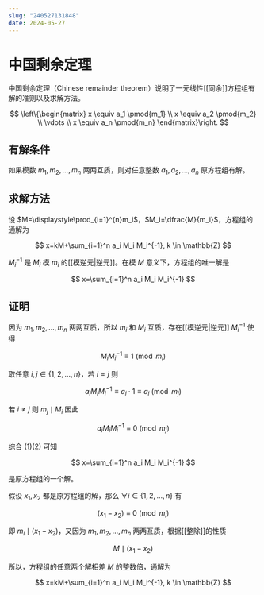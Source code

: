 ```yaml
---
slug: "240527131848"
date: 2024-05-27
---
```


# 中国剩余定理

中国剩余定理（Chinese remainder theorem）说明了一元线性[[同余]]方程组有解的准则以及求解方法。

$$
\left\{\begin{matrix}
x \equiv a_1 \pmod{m_1} \\
x \equiv a_2 \pmod{m_2} \\
\vdots  \\
x \equiv a_n \pmod{m_n}
\end{matrix}\right.
$$

## 有解条件

如果模数 $m_1,m_2,\dots,m_n$ 两两互质，则对任意整数 $a_1,a_2,\dots,a_n$ 原方程组有解。

## 求解方法

设 $M=\displaystyle\prod_{i=1}^{n}m_i$，$M_i=\dfrac{M}{m_i}$，方程组的通解为

$$
x=kM+\sum_{i=1}^n a_i M_i M_i^{-1}, k \in \mathbb{Z}
$$

$M_i^{-1}$ 是 $M_i$ 模 $m_i$ 的[[模逆元|逆元]]。在模 $M$ 意义下，方程组的唯一解是

$$
x=\sum_{i=1}^n a_i M_i M_i^{-1}
$$

## 证明

因为 $m_1,m_2,\dots,m_n$ 两两互质，所以 $m_i$ 和 $M_i$ 互质，存在[[模逆元|逆元]] $M_i^{-1}$ 使得

$$
M_i M_i^{-1} \equiv 1 \pmod{m_i}
$$

取任意 $i,j \in \{1,2,\dots,n\}$，若 $i=j$ 则

$$
a_i M_i M_i^{-1} \equiv a_i \cdot 1 \equiv a_i \pmod{m_j} \tag{1}
$$

若 $i \ne j$ 则 $m_j \mid M_i$ 因此

$$
a_i M_i M_i^{-1} \equiv 0 \pmod{m_j} \tag{2}
$$

综合 $(1)(2)$ 可知

$$
x=\sum_{i=1}^n a_i M_i M_i^{-1}
$$

是原方程组的一个解。

假设 $x_1,x_2$ 都是原方程组的解，那么 $\forall i \in \{1,2,\dots,n\}$ 有

$$
(x_1 - x_2) \equiv 0 \pmod{m_i}
$$

即 $m_i \mid (x_1-x_2)$，又因为 $m_1,m_2,\dots,m_n$ 两两互质，根据[[整除]]的性质

$$
M \mid (x_1-x_2)
$$

所以，方程组的任意两个解相差 $M$ 的整数倍，通解为

$$
x=kM+\sum_{i=1}^n a_i M_i M_i^{-1}, k \in \mathbb{Z}
$$
